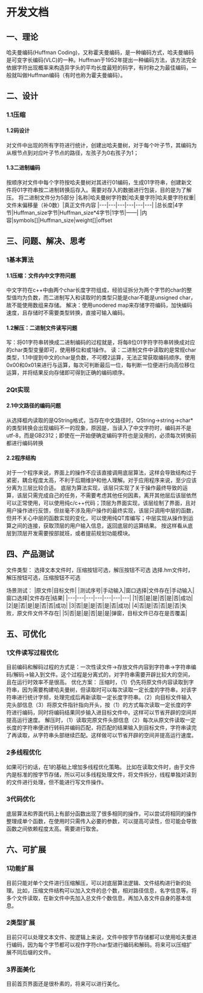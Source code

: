 # 开发文档
## 一、理论
哈夫曼编码(Huffman Coding)，又称霍夫曼编码，是一种编码方式，哈夫曼编码是可变字长编码(VLC)的一种。Huffman于1952年提出一种编码方法，该方法完全依据字符出现概率来构造异字头的平均长度最短的码字，有时称之为最佳编码，一般就叫做Huffman编码（有时也称为霍夫曼编码）。
## 二、设计
### 1.1压缩
#### 1.2码设计
对文件中出现的所有字符进行统计，创建出哈夫曼树，对于每个叶子节，其编码为从根节点到对应叶子节点的路径，左孩子为0右孩子为1；
#### 1.3二进制编码
按顺序对文件中每个字符按哈夫曼树对其进行01编码，生成01字符串，创建新文件将01字符串按二进制转换后存入。需要对存入的数据进行包装，目的是为了解压。
将二进制文件分为5部分
|名称|哈夫曼树字符数|哈夫曼字符|哈夫曼字符权重|文件末偏移量（补0数）|真正文件内容
|---|---|---|---|---|---|
|总长度|4字节|Huffman_size字节|Huffman_size*4字节|1字节|——|
|内容|symbols[]|Huffman_size|weight[]|offset

## 三、问题、解决、思考
### 1基本算法
#### 1.1压缩：文件内中文字符问题
中文字符在c++中由两个char长度字符组成，经验证拆分为两个字节的char的整型值均为负数，而二进制写入和读取时的类型只能是char不能是unsigned char，故不能使用数组来存储。
解决：使用unodered map来存储字符编码，加快编码速度，且存储时不需要类型转换，直接可输入编码。
#### 1.2解压：二进制文件读写问题
写：将01字符串转换成二进制编码的过程就是，将每8位01字符字符串转换成对应的char类型变量即可，使用移位和或1操作。
读：二进制文件中读取的是常规char类型，1.1中提到中文的char是负数，不可模2运算，无法正常获取编码顺序。使用0x00和0x01来进行与运算，每次可判断最后一位，每判断一位便进行向高位移位运算，并将结果反向存储即可得到正确的编码顺序。
### 2Qt实现
#### 2.1中文路径的编码问题
从选择框内读取的是QString格式，当存在中文路径时，QString->string->char*的类型转换会出现编码不一的现象，原因是，当读入了中文字符时，编码并不是utf-8，而是GB2312；即使在一开始便确定编码字符也是没用的，必须每次转换前都进行编码转换
 
#### 2.2程序结构
对于一个程序来说，界面上的操作不应该直接调用底层算法，这样会导致结构过于紧密，耦合程度太高，不利于后期维护和他人理解。对于应用程序来说，至少应该分离为三层比较合适。
底层为算法实现，该层只实现了关于操作最终导致的运算，该层只需完成自己的任务，不需要考虑其他任何因素，离开其他层后该层依然可以正常使用，可以使用纯c/c++代码；顶层为界面实现，该层绘制了界面，且对用户操作进行反馈，但丝毫不涉及用户操作的最终实现，该层只调用中层的函数，但并不关心中层的函数实现的变化，可以使用纯QT库编写；中层实现从操作到运算之间的连接，获取顶层的用户输入信息，返回底层的运算结果。
按这样看从底层到顶层开发需要按部就班，或者提前规划功能模块。
## 四、产品测试
文件类型：
选择文本文件时，压缩按钮可选，解压按钮不可选
选择.hm文件时，解压按钮可选，压缩按钮不可选

场景测试：
|原文件|目标文件|
|测试序号|手动输入|窗口选择|文件存在|手动输入|窗口选择|文件存在|结果|
|---|---|---|---|---|---|---|
|1|否|是|是|否|是|否|成功|
|2|是|否|是|是|否|否|成功|
|3|否|是|是|否|是|否|成功|
|4|否|是|否|否|是|否|失败，原文件文件不存在|
|5|否|是|是|否|是|是|弹窗，目标文件已存在是否覆盖|

## 五、可优化
### 1文件读写过程优化
目前编码和解码过程的方式是：一次性读文件->存放文件内容到字符串->字符串编码/解码->输入到文件。这个过程是分离式的，对字符串需要开辟比较大的空间，且在运行时效率不是很高。
优化方案：
压缩时，（1）仍先将原文件内容读取到字符串，因为需要构建哈夫曼树，但读取时可以每次读取一定长度的字符串，对该字符串进行统计字频，处理完成后再新读取一定长度字符串。（2）向目标文件输入完头部信息（3）将原文件指针指向开头，按（1）的方式每次读取一定长度的字符进行编码，同时将编码结果同步输入进目标文件中。这样可以节省开辟的空间并提高运行速度。
解压时，（1）读取完原文件头部信息（2）每次从原文件读取一定长度的字符串便进行转码并编码匹配，将匹配的结果输入到目标文件，字符串读完了再读取，从字符串头部继续匹配。这样做可以节省开辟的空间并提高运行速度。
### 2多线程优化
如果可行的话，在1的基础上增加多线程优化策略。
比如在读取文件时，由于文件内是标准的按字节存储，所以可以多线程处理文件，将文件拆分，线程单独对读到的文件进行处理，但不能进行写文件操作。
### 3代码优化
底层算法和界面代码上有部分函数出现了很多相同的操作，可以尝试将相同的操作整理成单个函数，在使用时只需传入必要的参数，可以提高可读性，但可能会导致函数之间依赖程度太高。需要进行取舍。

## 六、可扩展
### 1功能扩展
目前只能对单个文件进行压缩解压，可以对底层算法逻辑、文件结构进行新的处理。比如，压缩文件结构可以加入文件的总个数，相对路径信息，名字信息等。将多个文件读取，在新文件中先加入总文件个数信息，再加入各文件自身的基本信息。
### 2类型扩展
目前只可以处理文本文件、按逻辑上来说，文件中按字节存储都可以使用哈夫曼进行编码，因为每个字节都可以视作字符char型进行编码和解码。将来可以压缩扩展不同后缀的文件。
### 3界面美化
目前首页界面还是很朴素的，将来可以进行美化。
